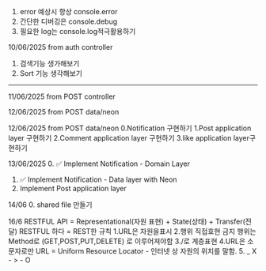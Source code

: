 1. error 예상시 항상 console.error
2. 간단한 디버깅은 console.debug
3. 필요한 log는 console.log적극활용하기

10/06/2025 from auth controller

1. 검색기능 생가해보기
2. Sort 기능 생각해보기

---

11/06/2025 from POST controller

12/06/2025 from POST data/neon

12/06/2025 from POST data/neon
0.Notification 구현하기
1.Post application layer 구현하기
2.Comment application layer 구현하기
3.like application layer구현하기

13/06/2025 0. ✅ Implement Notification - Domain Layer

1. ✅ Implement Notification - Data layer with Neon
2. Implement Post application layer

14/06 0. shared file 만들기

16/6
RESTFUL API = Representational(자원 표현) + State(상태) + Transfer(전달)
RESTFUL 하다 = REST한 규칙
1.URL은 자원을표시 2.행위 직접효현 금지 행위는 Method로 (GET,POST,PUT,DELETE) 로 이루어져야함
3./로 계층표현
4.URL은 소문자로만 URL = Uniform Resource Locator - 인터넷 상 자원의 위치를 말함. 5. \_ X - > - O
